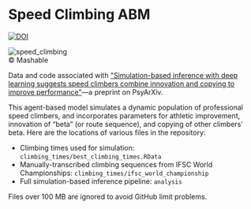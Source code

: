 Speed Climbing ABM
================

[![DOI](https://zenodo.org/badge/425957708.svg)](https://doi.org/10.5281/zenodo.16905877)

![speed_climbing](https://helios-i.mashable.com/imagery/articles/03XKxYMwkNiZJGiHUu2FWnw/hero-image.fill.size_1248x702.v1628089817.png)  
&copy; Mashable

Data and code associated with ["Simulation-based inference with deep learning suggests speed climbers combine innovation and copying to improve performance"](https://doi.org/10.31234/osf.io/n3rvk)&mdash;a preprint on PsyArXiv.

This agent-based model simulates a dynamic population of professional speed climbers, and incorporates parameters for athletic improvement, innovation of “beta” (or route sequence), and copying of other climbers’ beta. Here are the locations of various files in the repository:

- Climbing times used for simulation: `climbing_times/best_climbing_times.RData`
- Manually-transcribed climbing sequences from IFSC World Championships: `climbing_times/ifsc_world_championship`
- Full simulation-based inference pipeline: `analysis`

Files over 100 MB are ignored to avoid GitHub limit problems.
